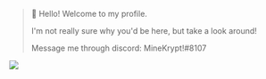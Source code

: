 > 👋 Hello! Welcome to my profile.
> 
> I'm not really sure why you'd be here, but take a look around!
>
> Message me through discord: MineKrypt!#8107

![](https://github.com/MineKrypt/stats/blob/master/generated/languages.svg)
